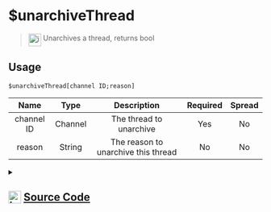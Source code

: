 # $unarchiveThread
> <img align="top" src="https://upload.wikimedia.org/wikipedia/commons/thumb/e/e4/Infobox_info_icon.svg/160px-Infobox_info_icon.svg.png?20150409153300" alt="image" width="25" height="auto"> Unarchives a thread, returns bool
## Usage
```
$unarchiveThread[channel ID;reason]
```
| Name | Type | Description | Required | Spread
| :---: | :---: | :---: | :---: | :---: |
channel ID | Channel | The thread to unarchive | Yes | No
reason | String | The reason to unarchive this thread | No | No
<details>
<summary>
    
## <img align="top" src="https://cdn4.iconfinder.com/data/icons/iconsimple-logotypes/512/github-512.png" alt="image" width="25" height="auto">  [Source Code](https://github.com/tryforge/ForgeScript-V2/blob/main/src/native/unarchiveThread.ts)
    
</summary>
    
```ts
import { BaseChannel, ThreadChannel } from "discord.js"
import { ArgType, NativeFunction, Return } from "../structures"
import noop from "../functions/noop"

export default new NativeFunction({
    name: "$unarchiveThread",
    description: "Unarchives a thread, returns bool",
    brackets: true,
    unwrap: true,
    args: [
        {
            name: "channel ID",
            description: "The thread to unarchive",
            rest: false,
            required: true,
            type: ArgType.Channel,
            check: (i: BaseChannel) => i.isThread()
        },
        {
            name: "reason",
            description: "The reason to unarchive this thread",
            rest: false,
            type: ArgType.String
        }
    ],
    async execute(ctx, [ channel, reason ]) {
        const thread = channel as ThreadChannel

        const success = await thread.setArchived(false, reason || undefined).catch(noop)

        return Return.success(
            !!success
        )
    },
})
```
    
</details>